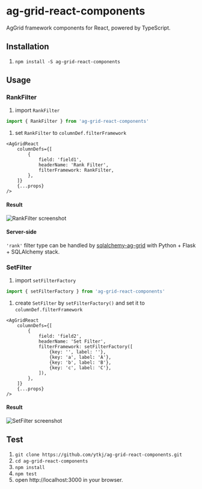 # ag-grid-react-components
AgGrid framework components for React, powered by TypeScript.

## Installation

1. `npm install -S ag-grid-react-components`

## Usage

### RankFilter

1. import `RankFilter`

  ```typescript
  import { RankFilter } from 'ag-grid-react-components'
  ```

1. set `RankFilter` to `columnDef.filterFramework`
  
  ```tsx
  <AgGridReact
      columnDefs={[
          {
              field: 'field1',
              headerName: 'Rank Filter',
              filterFramework: RankFilter,
          },
      ]}
      {...props}
  />
  ``` 

#### Result

![RankFilter screenshot](https://ytkj.github.io/ag-grid-react-components/images/rank-filter.png)


#### Server-side

`'rank'` filter type can be handled by [sqlalchemy-ag-grid](https://github.com/ytkj/sqlalchemy-ag-grid) with Python + Flask + SQLAlchemy stack.

### SetFilter

1. import `setFilterFactory`

  ```typescript
  import { setFilterFactory } from 'ag-grid-react-components'
  ```
    
1. create `SetFilter` by `setFilterFactory()` and set it to `columnDef.filterFramework`

  ```tsx
  <AgGridReact
      columnDefs={[
          {
              field: 'field2',
              headerName: 'Set Filter',
              filterFramework: setFilterFactory([
                  {key: '', label: ''},
                  {key: 'a', label: 'A'},
                  {key: 'b', label: 'B'},
                  {key: 'c', label: 'C'},
              ]),
          },
      ]}
      {...props}
  />
  ```

#### Result

![SetFilter screenshot](https://ytkj.github.io/ag-grid-react-components/images/set-filter.png)


## Test

1. `git clone https://github.com/ytkj/ag-grid-react-components.git`
1. `cd ag-grid-react-components`
1. `npm install`
1. `npm test`
1. open http://localhost:3000 in your browser.
